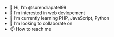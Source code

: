 - 👋 Hi, I’m @surendrapatel99
- 👀 I’m interested in web devlopement
- 🌱 I’m currently learning PHP, JavaScript, Python
- 💞️ I’m looking to collaborate on 
- 📫 How to reach me 

<!---
surendrapatel99/surendrapatel99 is a ✨ special ✨ repository because its `README.md` (this file) appears on your GitHub profile.
You can click the Preview link to take a look at your changes.
--->
